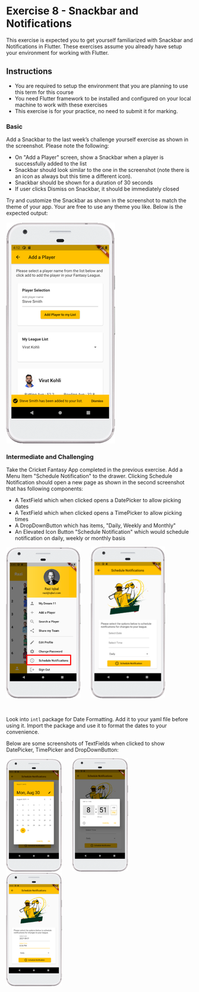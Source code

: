 # Exercise 8 - Snackbar and Notifications
This exercise is expected you to get yourself familiarized with Snackbar and Notifications in Flutter. These exercises assume you already have setup your environment for working with Flutter.

## Instructions
* You are required to setup the environment that you are planning to use this term for this course
* You need Flutter framework to be installed and configured on your local machine to work with these exercises
* This exercise is for your practice, no need to submit it for marking.

### Basic
Add a Snackbar to the last week’s challenge yourself exercise as shown in the screenshot. Please note the following:
* On "Add a Player" screen, show a Snackbar when a player is successfully added to the list
* Snackbar should look similar to the one in the screenshot (note there is an icon as always but this time a different icon).
* Snackbar should be shown for a duration of 30 seconds
* If user clicks Dismiss on Snackbar, it should be immediately closed

Try and customize the Snackbar as shown in the screenshot to match the theme of your app. Your are free to use any theme you like. Below is the expected output: <br />     
![Basic Layout](./images/basic.png) &nbsp; &nbsp; &nbsp;  <br />


### Intermediate and Challenging
Take the Cricket Fantasy App completed in the previous exercise. Add a Menu Item "Schedule Notification" to the drawer. Clicking Schedule Notification should open a new page as shown in the second screenshot that has following components:
* A TextField which when clicked opens a DatePicker to allow picking dates
* A TextField which when clicked opens a TimePicker to allow picking times
* A DropDownButton which has items, "Daily, Weekly and Monthly"
* An Elevated Icon Button "Schedule Notification" which would schedule notification on daily, weekly or monthly basis

<img src="./images/challenging_1.png" alt="drawing" width="200"/> &nbsp; &nbsp; &nbsp; <img src="./images/challenging_2.png" alt="drawing" width="200"/>
 
 <br />

Look into `intl` package for Date Formatting. Add it to your yaml file before using it. Import the package and use it to format the dates to your convenience.

Below are some screenshots of TextFields when clicked to show DatePicker, TimePicker and DropDownButton:

<img src="./images/challenging_3.png" alt="drawing" width="150"/> &nbsp; &nbsp; &nbsp; <img src="./images/challenging_4.png" alt="drawing" width="150"/> &nbsp; &nbsp; &nbsp; <img src="./images/challenging_5.png" alt="drawing" width="150"/>



